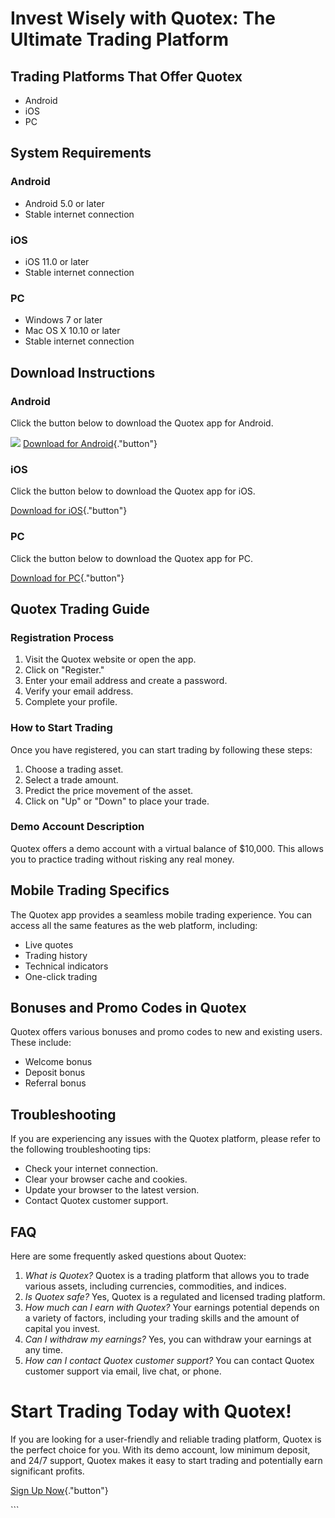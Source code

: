 # Invest Wisely with Quotex: The Ultimate Trading Platform

## Trading Platforms That Offer Quotex

-   Android
-   iOS
-   PC

## System Requirements

### Android

-   Android 5.0 or later
-   Stable internet connection

### iOS

-   iOS 11.0 or later
-   Stable internet connection

### PC

-   Windows 7 or later
-   Mac OS X 10.10 or later
-   Stable internet connection

## Download Instructions

### Android

Click the button below to download the Quotex app for Android.

[![](https://static.quotex.io/files/1_en/300_250.jpg)](https://traff.sbs/brokerqxsignupf)
[Download for
Android](\%22https://traff.sbs/quotexonelink\%22){."button"}

### iOS

Click the button below to download the Quotex app for iOS.

[Download for
iOS](\%22https://traff.sbs/quotexonelink\%22){."button"}

### PC

Click the button below to download the Quotex app for PC.

[Download for
PC](\%22https://traff.sbs/quotexonelink\%22){."button"}

## Quotex Trading Guide

### Registration Process

1.  Visit the Quotex website or open the app.
2.  Click on "Register."
3.  Enter your email address and create a password.
4.  Verify your email address.
5.  Complete your profile.

### How to Start Trading

Once you have registered, you can start trading by following these
steps:

1.  Choose a trading asset.
2.  Select a trade amount.
3.  Predict the price movement of the asset.
4.  Click on "Up" or "Down" to place your trade.

### Demo Account Description

Quotex offers a demo account with a virtual balance of \$10,000. This
allows you to practice trading without risking any real money.

## Mobile Trading Specifics

The Quotex app provides a seamless mobile trading experience. You can
access all the same features as the web platform, including:

-   Live quotes
-   Trading history
-   Technical indicators
-   One-click trading

## Bonuses and Promo Codes in Quotex

Quotex offers various bonuses and promo codes to new and existing users.
These include:

-   Welcome bonus
-   Deposit bonus
-   Referral bonus

## Troubleshooting

If you are experiencing any issues with the Quotex platform, please
refer to the following troubleshooting tips:

-   Check your internet connection.
-   Clear your browser cache and cookies.
-   Update your browser to the latest version.
-   Contact Quotex customer support.

## FAQ

Here are some frequently asked questions about Quotex:

1.  *What is Quotex?* Quotex is a trading platform that allows you to
    trade various assets, including currencies, commodities, and
    indices.
2.  *Is Quotex safe?* Yes, Quotex is a regulated and licensed trading
    platform.
3.  *How much can I earn with Quotex?* Your earnings potential depends
    on a variety of factors, including your trading skills and the
    amount of capital you invest.
4.  *Can I withdraw my earnings?* Yes, you can withdraw your earnings at
    any time.
5.  *How can I contact Quotex customer support?* You can contact Quotex
    customer support via email, live chat, or phone.

# Start Trading Today with Quotex!

If you are looking for a user-friendly and reliable trading platform,
Quotex is the perfect choice for you. With its demo account, low minimum
deposit, and 24/7 support, Quotex makes it easy to start trading and
potentially earn significant profits.

[Sign Up Now](\%22https://traff.sbs/quotexonelink\%22){."button"}

\`\`\`

